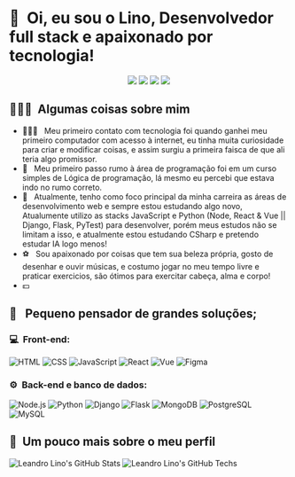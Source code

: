 <h1>👋 &nbsp;Oi, eu sou o Lino, Desenvolvedor full stack e apaixonado por tecnologia!</h1>
<p align="center">
<a href="https://gitlab.com/LeandroLino/"><img src="https://img.shields.io/badge/-@LeandroLino-fcba03?style=flat-square&logo=Gitlab&logoColor=white"/></a>
<a href="https://lino.dev.br"><img src="https://img.shields.io/badge/-lino.dev.br-3423A6?style=flat-square&logo=Google-Chrome&logoColor=white"/></a>
<a href="https://www.linkedin.com/in/leandro-lino"><img src="https://img.shields.io/badge/-Leandro%20Lino%20-0077B5?style=flat-square&logo=Linkedin&logoColor=white"/></a>
<a href="mailto:leao.lino@gmail.com"><img src="https://img.shields.io/badge/-leao.lino7@gmail.com-D14836?style=flat-square&logo=Gmail&logoColor=white"/></a>

</p>

<h2> 👨🏻‍💻 &nbsp;Algumas coisas sobre mim </h2>

- 👨🏻‍💻 &nbsp; Meu primeiro contato com tecnologia foi quando ganhei meu primeiro computador com acesso à internet, eu tinha muita curiosidade para criar e modificar coisas, e assim surgiu a primeira faisca de que ali teria algo promissor.
- 💚 &nbsp; Meu primeiro passo rumo à área de programação foi em um curso simples de Lógica de programação, lá mesmo eu percebi que estava indo no rumo correto. 
- 🚀 &nbsp; Atualmente, tenho como foco principal da minha carreira as áreas de desenvolvimento web e sempre estou estudando algo novo, Atualumente utilizo as stacks JavaScript e Python (Node, React & Vue || Django, Flask, PyTest) para desenvolver, porém meus estudos não se limitam a isso, e atualmente estou estudando CSharp e pretendo estudar IA logo menos!
- ⚽ &nbsp; Sou apaixonado por coisas que tem sua beleza própria, gosto de desenhar e ouvir músicas, e costumo jogar no meu tempo livre e praticar exercicios, são ótimos para exercitar cabeça, alma e corpo!
- 💵 &nbsp; 

<h2> 💭 &nbsp; Pequeno pensador de grandes soluções; </h2>

<h3>💻 &nbsp;Front-end:</h3>

![HTML](https://img.shields.io/badge/-HTML-333333?style=flat&logo=HTML5)
![CSS](https://img.shields.io/badge/-CSS-333333?style=flat&logo=CSS3&logoColor=1572B6)
![JavaScript](https://img.shields.io/badge/-JavaScript-333333?style=flat&logo=javascript)
![React](https://img.shields.io/badge/-React-333333?style=flat&logo=react)
![Vue](https://img.shields.io/badge/-Vue-333333?style=flat&logo=vue.js)
![Figma](https://img.shields.io/badge/-Figma-333333?style=flat&logo=Figma)

<h3>⚙️ &nbsp;Back-end e banco de dados:</h3>

![Node.js](https://img.shields.io/badge/-Node.js-333333?style=flat&logo=node.js)
![Python](https://img.shields.io/badge/-Python-333333?style=flat&logo=python&logoColor=f7cd39)
![Django](https://img.shields.io/badge/-Django-333333?style=flat&logo=Django&logoColor=2aa473)
![Flask](https://img.shields.io/badge/-Flask-333333?style=flat&logo=Flask&logoColor=fff)
![MongoDB](https://img.shields.io/badge/-MongoDB-333333?style=flat&logo=mongodb)
![PostgreSQL](https://img.shields.io/badge/-PostgreSQL-333333?style=flat&logo=postgresql)
![MySQL](https://img.shields.io/badge/-MySQL-333333?style=flat&logo=mysql&logoColor=E535AB)

<h2>🚀 &nbsp;Um pouco mais sobre o meu perfil</h2>

![Leandro Lino's GitHub Stats](https://github-readme-stats.vercel.app/api?username=leandrolino&show_icons=true&theme=dark)
![Leandro Lino's GitHub Techs](https://github-readme-stats.vercel.app/api/top-langs/?username=leandrolino&layout=compact&langs_count=7&theme=dark)
